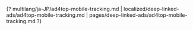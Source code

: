 {? multilang/ja-JP/ad4top-mobile-tracking.md | localized/deep-linked-ads/ad4top-mobile-tracking.md | pages/deep-linked-ads/ad4top-mobile-tracking.md ?}
